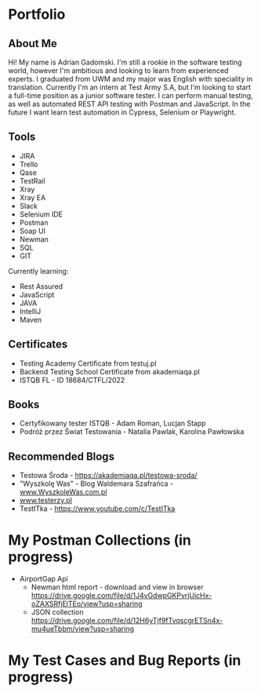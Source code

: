 # Portfolio
## About Me
Hi! My name is Adrian Gadomski. I'm still a rookie in the software testing world, however I'm ambitious and looking to learn from experienced experts. I graduated from UWM and my major was English with speciality in translation. Currently I'm an intern at Test Army S.A, but I'm looking to start a full-time position as a junior software tester. I can perform manual testing, as well as automated REST API testing with Postman and JavaScript. In the future I want learn test automation in Cypress, Selenium or Playwright. 

## Tools
* JIRA
* Trello
* Qase
* TestRail
* Xray
* Xray EA
* Slack
* Selenium IDE
* Postman
* Soap UI
* Newman
* SQL
* GIT  

Currently learning:  
* Rest Assured
* JavaScript
* JAVA
* IntelliJ
* Maven

## Certificates
* Testing Academy Certificate from testuj.pl
* Backend Testing School Certificate from akademiaqa.pl
* ISTQB FL - ID 18684/CTFL/2022
## Books
* Certyfikowany tester ISTQB - Adam Roman, Lucjan Stapp
* Podróż przez Świat Testowania - Natalia Pawlak, Karolina Pawłowska
## Recommended Blogs
* Testowa Środa -  https://akademiaqa.pl/testowa-sroda/
* "Wyszkolę Was" - Blog Waldemara Szafrańca - www.WyszkoleWas.com.pl
* www.testerzy.pl
* TestITka - https://www.youtube.com/c/TestITka

# My Postman Collections (in progress)
* AirportGap Api 
  * Newman html report - download and view in browser https://drive.google.com/file/d/1J4vGdwpGKPvrjUicHx-oZAXSRfjElTEo/view?usp=sharing
  * JSON collection https://drive.google.com/file/d/12H6yTjf9fTvqscgrETSn4x-mu4ueTbbm/view?usp=sharing
# My Test Cases and Bug Reports (in progress)

